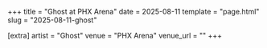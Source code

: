 +++
title = "Ghost at PHX Arena"
date = 2025-08-11
template = "page.html"
slug = "2025-08-11-ghost"

[extra]
artist = "Ghost"
venue = "PHX Arena"
venue_url = ""
+++
